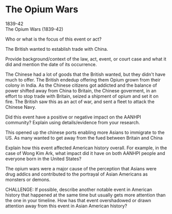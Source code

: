 # The Opium Wars

1839-42  
The Opium Wars (1839-42)

Who or what is the focus of this event or act?

The British wanted to establish trade with China.

Provide background/context of the law, act, event, or court case and what it did and mention the date of its occurrence.

The Chinese had a lot of goods that the British wanted, but they didn't have much to offer. The British endedup offering them Opium grown from their colony in India. As the Chinese citizens got addicted and the balance of power shifted away from China to Britain, the Chinese goverment, in an effort to stop trade with Britain, seized a shipment of opium and set it on fire. The British saw this as an act of war, and sent a fleet to attack the Chinese Navy.

Did this event have a positive or negative impact on the AANHPI community?
Explain using details/evidence from your research.

This opened up the chinese ports enabling more Asians to immigrate to the US. As many wanted to get away from the fued between Britain and China

Explain how this event affected American history overall.
For example, in the case of Wong Kim Ark, what impact did it have on both AANHPI people and everyone born in the United States?

The opium wars were a major cause of the perception that Asians were drug addics and contributed to the portrayal of Asian Americans as monsters or demons.

CHALLENGE:
If possible, describe another notable event in American history that happened at the same time but usually gets more attention than the one in your timeline. How has that event overshadowed or drawn attention away from this event in Asian American history?
